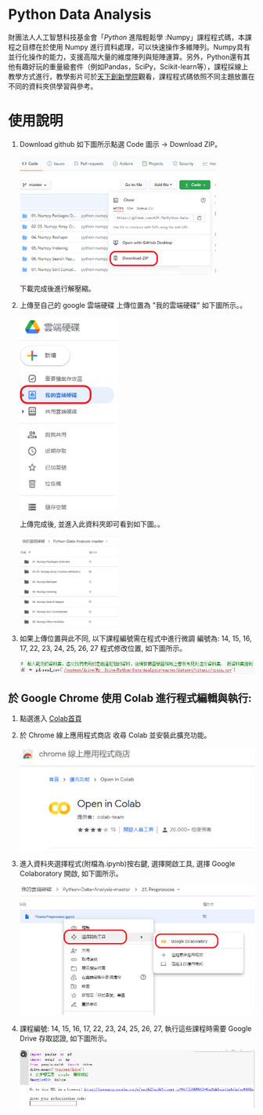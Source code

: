 # Python Data Analysis
財團法人人工智慧科技基金會「*Python* 進階輕鬆學 :Numpy」課程程式碼，本課程之目標在於使用 Numpy 進行資料處理，可以快速操作多維陣列。Numpy具有並行化操作的能力，支援高階大量的維度陣列與矩陣運算。另外，Python還有其他有趣好玩的重量級套件（例如Pandas，SciPy，Scikit-learn等），課程採線上教學方式進行，教學影片可於[天下創新學院](https://www.leadercampus.com.tw/desktop/course-set/826 "天下創新學院")觀看，課程程式碼依照不同主題放置在不同的資料夾供學習與參考。

# 使用說明

1. Download github
    如下圖所示點選 Code 圖示 -> Download ZIP。   
    
    <img src="https://github.com/AIF-TW/Python-Data-Analysis/blob/master/how%20to%20download.png" width="400px" >

    下載完成後進行解壓縮。

2. 上傳至自己的 google 雲端硬碟 
    上傳位置為 "我的雲端硬碟" 如下圖所示。。

    <img src="https://github.com/AIF-TW/Python-Data-Analysis/blob/master/upload%20my%20drive.png" width="200px" >

    上傳完成後, 並進入此資料夾即可看到如下圖。。

    <img src="https://github.com/AIF-TW/Python-Data-Analysis/blob/master/upload%20finish.PNG" width="200px" >

3. 如果上傳位置與此不同, 以下課程編號需在程式中進行微調
    編號為: 14, 15, 16, 17, 22, 23, 24, 25, 26, 27
    程式修改位置, 如下圖所示。

    <img src="https://github.com/AIF-TW/Python-Data-Analysis/blob/master/fine-turn%20data%20path.PNG" width="600px" >


## 於 Google Chrome 使用 Colab 進行程式編輯與執行:

1. 點選進入 [Colab首頁](https://colab.research.google.com/notebooks/intro.ipynb)

2. 於 Chrome 線上應用程式商店 收尋 Colab 並安裝此擴充功能。

   <img src="https://github.com/AIF-TW/Python-Data-Analysis/blob/master/colab%20tool.PNG" width="500px" >

3. 進入資料夾選擇程式(附檔為.ipynb)按右鍵, 選擇開啟工具, 選擇 Google Colaboratory 開啟, 如下圖所示。

    <img src="https://github.com/AIF-TW/Python-Data-Analysis/blob/master/open%20in%20colab.png" width="500px" >
   
4. 課程編號:  14, 15, 16, 17, 22, 23, 24, 25, 26, 27, 執行這些課程時需要 Google Drive 存取認證, 如下圖所示。

   <img src="https://github.com/AIF-TW/Python-Data-Analysis/blob/master/authorization%20code.PNG" width="500px" >
